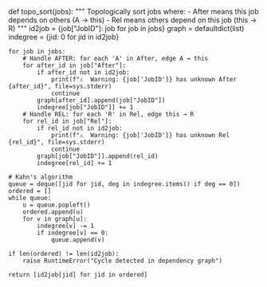 def topo_sort(jobs):
    """
    Topologically sort jobs where:
      - After means this job depends on others (A → this)
      - Rel means others depend on this job (this → R)
    """
    id2job = {job["JobID"]: job for job in jobs}
    graph = defaultdict(list)
    indegree = {jid: 0 for jid in id2job}

    for job in jobs:
        # Handle AFTER: for each 'A' in After, edge A → this
        for after_id in job["After"]:
            if after_id not in id2job:
                print(f"⚠️  Warning: {job['JobID']} has unknown After {after_id}", file=sys.stderr)
                continue
            graph[after_id].append(job["JobID"])
            indegree[job["JobID"]] += 1
        # Handle REL: for each 'R' in Rel, edge this → R
        for rel_id in job["Rel"]:
            if rel_id not in id2job:
                print(f"⚠️  Warning: {job['JobID']} has unknown Rel {rel_id}", file=sys.stderr)
                continue
            graph[job["JobID"]].append(rel_id)
            indegree[rel_id] += 1

    # Kahn's algorithm
    queue = deque([jid for jid, deg in indegree.items() if deg == 0])
    ordered = []
    while queue:
        u = queue.popleft()
        ordered.append(u)
        for v in graph[u]:
            indegree[v] -= 1
            if indegree[v] == 0:
                queue.append(v)

    if len(ordered) != len(id2job):
        raise RuntimeError("Cycle detected in dependency graph")

    return [id2job[jid] for jid in ordered]
